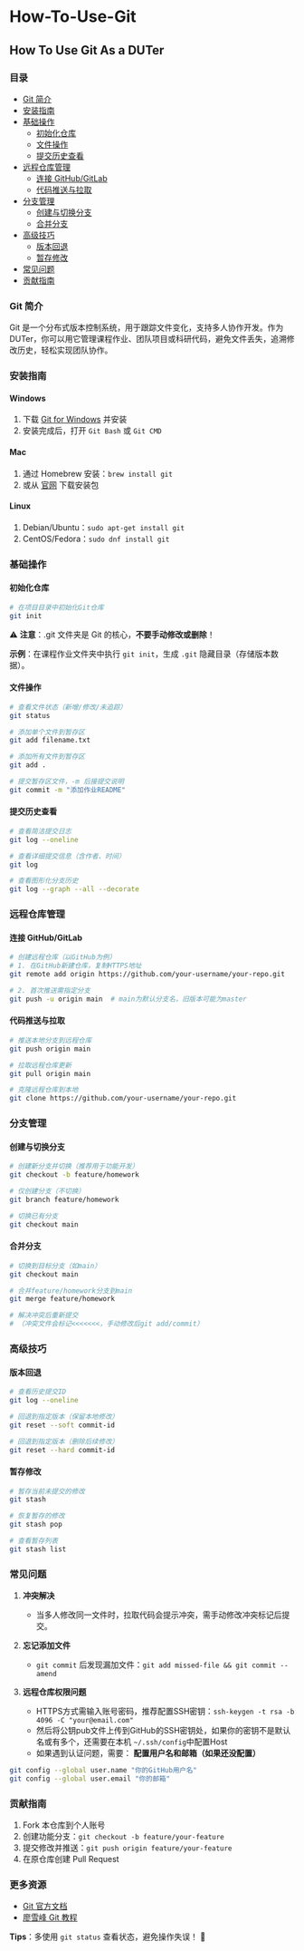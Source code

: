 # How-To-Use-Git  
## How To Use Git As a DUTer  

### 目录  
- [Git 简介](#git-简介)  
- [安装指南](#安装指南)  
- [基础操作](#基础操作)  
  - [初始化仓库](#初始化仓库)  
  - [文件操作](#文件操作)  
  - [提交历史查看](#提交历史查看)  
- [远程仓库管理](#远程仓库管理)  
  - [连接 GitHub/GitLab](#连接-githubgitlab)  
  - [代码推送与拉取](#代码推送与拉取)  
- [分支管理](#分支管理)  
  - [创建与切换分支](#创建与切换分支)  
  - [合并分支](#合并分支)  
- [高级技巧](#高级技巧)  
  - [版本回退](#版本回退)  
  - [暂存修改](#暂存修改)  
- [常见问题](#常见问题)  
- [贡献指南](#贡献指南)  


### Git 简介  
Git 是一个分布式版本控制系统，用于跟踪文件变化，支持多人协作开发。作为 DUTer，你可以用它管理课程作业、团队项目或科研代码，避免文件丢失，追溯修改历史，轻松实现团队协作。  


### 安装指南  
#### Windows  
1. 下载 [Git for Windows](https://gitforwindows.org/) 并安装  
2. 安装完成后，打开 `Git Bash` 或 `Git CMD`  

#### Mac  
1. 通过 Homebrew 安装：`brew install git`  
2. 或从 [官网](https://git-scm.com/download/mac) 下载安装包  

#### Linux  
1. Debian/Ubuntu：`sudo apt-get install git`  
2. CentOS/Fedora：`sudo dnf install git`  


### 基础操作  
#### 初始化仓库  
```bash
# 在项目目录中初始化Git仓库
git init
```
⚠️ **注意**：.git 文件夹是 Git 的核心，**不要手动修改或删除**！

**示例**：在课程作业文件夹中执行 `git init`，生成 `.git` 隐藏目录（存储版本数据）。  


#### 文件操作  
```bash
# 查看文件状态（新增/修改/未追踪）
git status

# 添加单个文件到暂存区
git add filename.txt

# 添加所有文件到暂存区
git add .

# 提交暂存区文件，-m 后接提交说明
git commit -m "添加作业README"
```  


#### 提交历史查看  
```bash
# 查看简洁提交日志
git log --oneline

# 查看详细提交信息（含作者、时间）
git log

# 查看图形化分支历史
git log --graph --all --decorate
```  


### 远程仓库管理  
#### 连接 GitHub/GitLab  
```bash
# 创建远程仓库（以GitHub为例）
# 1. 在GitHub新建仓库，复制HTTPS地址
git remote add origin https://github.com/your-username/your-repo.git

# 2. 首次推送需指定分支
git push -u origin main  # main为默认分支名，旧版本可能为master
```  


#### 代码推送与拉取  
```bash
# 推送本地分支到远程仓库
git push origin main

# 拉取远程仓库更新
git pull origin main

# 克隆远程仓库到本地
git clone https://github.com/your-username/your-repo.git
```  


### 分支管理  
#### 创建与切换分支  
```bash
# 创建新分支并切换（推荐用于功能开发）
git checkout -b feature/homework

# 仅创建分支（不切换）
git branch feature/homework

# 切换已有分支
git checkout main
```  


#### 合并分支  
```bash
# 切换到目标分支（如main）
git checkout main

# 合并feature/homework分支到main
git merge feature/homework

# 解决冲突后重新提交
# （冲突文件会标记<<<<<<<，手动修改后git add/commit）
```  


### 高级技巧  
#### 版本回退  
```bash
# 查看历史提交ID
git log --oneline

# 回退到指定版本（保留本地修改）
git reset --soft commit-id

# 回退到指定版本（删除后续修改）
git reset --hard commit-id
```  


#### 暂存修改  
```bash
# 暂存当前未提交的修改
git stash

# 恢复暂存的修改
git stash pop

# 查看暂存列表
git stash list
```  


### 常见问题  
1. **冲突解决**  
   - 当多人修改同一文件时，拉取代码会提示冲突，需手动修改冲突标记后提交。  

2. **忘记添加文件**  
   - `git commit` 后发现漏加文件：`git add missed-file && git commit --amend`  

3. **远程仓库权限问题**  
   - HTTPS方式需输入账号密码，推荐配置SSH密钥：`ssh-keygen -t rsa -b 4096 -C "your@email.com"`
   - 然后将公钥pub文件上传到GitHub的SSH密钥处，如果你的密钥不是默认名或有多个，还需要在本机 `~/.ssh/config`中配置Host  
   - 如果遇到认证问题，需要：
   **配置用户名和邮箱（如果还没配置）**
  ```bash
git config --global user.name "你的GitHub用户名"
git config --global user.email "你的邮箱"
  ```  


### 贡献指南  
1.  Fork 本仓库到个人账号  
2.  创建功能分支：`git checkout -b feature/your-feature`  
3.  提交修改并推送：`git push origin feature/your-feature`  
4.  在原仓库创建 Pull Request  


### 更多资源  
- [Git 官方文档](https://git-scm.com/docs)  
- [廖雪峰 Git 教程](https://www.liaoxuefeng.com/wiki/896043488029600)    

**Tips**：多使用 `git status` 查看状态，避免操作失误！ 🚀
